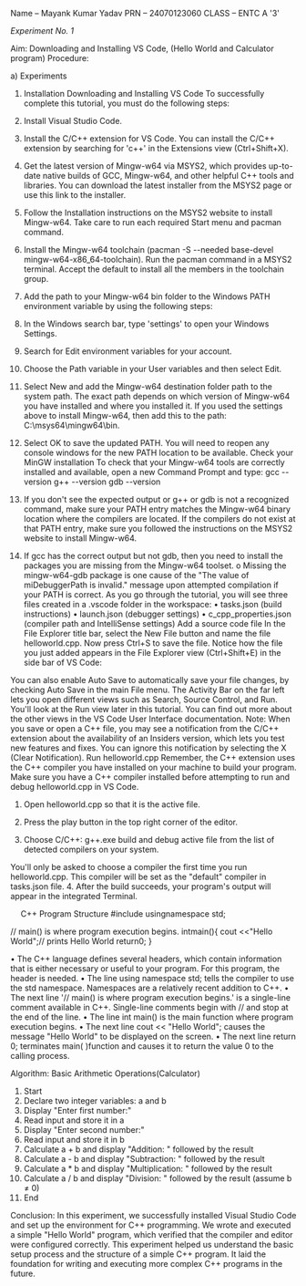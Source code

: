 Name – Mayank Kumar Yadav
PRN – 24070123060
CLASS – ENTC A '3'

*Experiment No. 1*

Aim: Downloading and Installing VS Code, (Hello World and Calculator program)
Procedure:

a)	Experiments
1.	Installation
Downloading and Installing VS Code
To successfully complete this tutorial, you must do the following steps:
1.	Install Visual Studio Code.
2.	Install the C/C++ extension for VS Code. You can install the C/C++ extension by searching for 'c++' in the Extensions view (Ctrl+Shift+X).
 
3.	Get the latest version of Mingw-w64 via MSYS2, which provides up-to-date native builds of GCC, Mingw-w64, and other helpful C++ tools and libraries. You can download the latest installer from the MSYS2 page or use this link to the installer.
4.	Follow the Installation instructions on the MSYS2 website to install Mingw-w64. Take care to run each required Start menu and pacman command.
5.	Install the Mingw-w64 toolchain (pacman -S --needed base-devel mingw-w64-x86_64-toolchain). Run the pacman command in a MSYS2 terminal. Accept the default to install all the members in the toolchain group.
6.	Add the path to your Mingw-w64 bin folder to the Windows PATH environment variable by using the following steps:
1.	In the Windows search bar, type 'settings' to open your Windows Settings.
2.	Search for Edit environment variables for your account.
3.	Choose the Path variable in your User variables and then select Edit.
4.	Select New and add the Mingw-w64 destination folder path to the system path. The exact path depends on which version of Mingw-w64 you have installed and where you installed it. If you used the settings above to install Mingw-w64, then add this to the path: C:\msys64\mingw64\bin.
5.	Select OK to save the updated PATH. You will need to reopen any console windows for the new PATH location to be available.
Check your MinGW installation
To check that your Mingw-w64 tools are correctly installed and available, open a new Command Prompt and type:
gcc --version
g++ --version
gdb --version
1.	If you don't see the expected output or g++ or gdb is not a recognized command, make sure your PATH entry matches the Mingw-w64 binary location where the compilers are located. If the compilers do not exist at that PATH entry, make sure you followed the instructions on the MSYS2 website to install Mingw-w64.
2.	If gcc has the correct output but not gdb, then you need to install the packages you are missing from the Mingw-w64 toolset.
o	Missing the mingw-w64-gdb package is one cause of the "The value of miDebuggerPath is invalid." message upon attempted compilation if your PATH is correct.
As you go through the tutorial, you will see three files created in a .vscode folder in the workspace:
•	tasks.json (build instructions)
•	launch.json (debugger settings)
•	c_cpp_properties.json (compiler path and IntelliSense settings)
Add a source code file
In the File Explorer title bar, select the New File button and name the file helloworld.cpp.
Now press Ctrl+S to save the file. Notice how the file you just added appears in the File Explorer view (Ctrl+Shift+E) in the side bar of VS Code:
 
You can also enable Auto Save to automatically save your file changes, by checking Auto Save in the main File menu.
The Activity Bar on the far left lets you open different views such as Search, Source Control, and Run. You'll look at the Run view later in this tutorial. You can find out more about the other views in the VS Code User Interface documentation.
Note: When you save or open a C++ file, you may see a notification from the C/C++ extension about the availability of an Insiders version, which lets you test new features and fixes. You can ignore this notification by selecting the X (Clear Notification).
Run helloworld.cpp
Remember, the C++ extension uses the C++ compiler you have installed on your machine to build your program. Make sure you have a C++ compiler installed before attempting to run and debug helloworld.cpp in VS Code.
1.	Open helloworld.cpp so that it is the active file.
2.	Press the play button in the top right corner of the editor.
 
3.	Choose C/C++: g++.exe build and debug active file from the list of detected compilers on your system.
 
You'll only be asked to choose a compiler the first time you run helloworld.cpp. This compiler will be set as the "default" compiler in tasks.json file.
4.	After the build succeeds, your program's output will appear in the integrated Terminal.
 
 
C++ Program Structure
#include<iostream>
usingnamespace std;

// main() is where program execution begins.
intmain(){
   cout <<"Hello World";// prints Hello World
return0;
}

•	The C++ language defines several headers, which contain information that is either necessary or useful to your program. For this program, the header <iostream> is needed.
•	The line using namespace std; tells the compiler to use the std namespace. Namespaces are a relatively recent addition to C++.
•	The next line '// main() is where program execution begins.' is a single-line comment available in C++. Single-line comments begin with // and stop at the end of the line.
•	The line int main() is the main function where program execution begins.
•	The next line cout << "Hello World"; causes the message "Hello World" to be displayed on the screen.
•	The next line return 0; terminates main( )function and causes it to return the value 0 to the calling process.

Algorithm: Basic Arithmetic Operations(Calculator)
1) Start
2) Declare two integer variables: a and b
3) Display "Enter first number:"
4) Read input and store it in a
5) Display "Enter second number:"
6) Read input and store it in b
7) Calculate a + b and display "Addition: " followed by the result
8) Calculate a - b and display "Subtraction: " followed by the result
9) Calculate a * b and display "Multiplication: " followed by the result
10) Calculate a / b and display "Division: " followed by the result (assume b ≠ 0)
11) End



Conclusion:
In this experiment, we successfully installed Visual Studio Code and set up the environment for C++ programming.
We wrote and executed a simple "Hello World" program, which verified that the compiler and editor were configured correctly.
This experiment helped us understand the basic setup process and the structure of a simple C++ program. 
It laid the foundation for writing and executing more complex C++ programs in the future.
